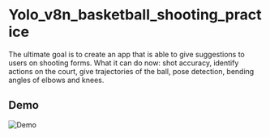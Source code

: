 # Yolo_v8n_basketball_shooting_practice
The  ultimate goal is to create an app that is able to give suggestions to users on shooting forms. What it can do now: shot accuracy, identify actions on the court, give trajectories of the ball, pose detection, bending angles of elbows and knees.
## Demo
![Demo](/Users/johnxie301/Desktop/Regis_Data_Science/MSDS_692/shooting_form.gif)


